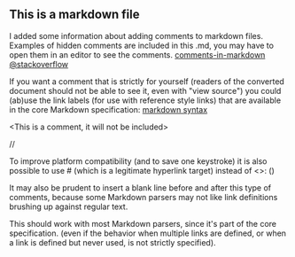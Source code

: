 ## This is a markdown file

I added some information about adding comments to markdown files.
Examples of hidden comments are included in this .md, you may have to open them in an editor to see the comments.
[comments-in-markdown @stackoverflow](http://stackoverflow.com/questions/4823468/comments-in-markdown "Magnus@stackoverflow")

If you want a comment that is strictly for yourself (readers of the converted document should not be able to see it, even with "view source") you could (ab)use the link labels (for use with reference style links) that are available in the core Markdown specification:
[markdown syntax](http://daringfireball.net/projects/markdown/syntax "daringfireball.net")

<This is a comment, it will not be included>
<in  the output file unless you use it in>
<a reference style link.>

[comment]: < a reference style link.>

// <This is also a comment>

To improve platform compatibility (and to save one keystroke) it is also possible to use # (which is a legitimate hyperlink target) instead of <>: ()

[//]: # (This may be the most platform independent comment)
It may also be prudent to insert a blank line before and after this type of comments, because some Markdown parsers may not like link definitions brushing up against regular text.

This should work with most Markdown parsers, since it's part of the core specification. (even if the behavior when multiple links are defined, or when a link is defined but never used, is not strictly specified).
